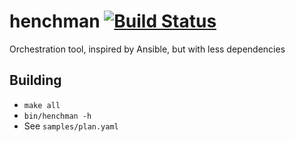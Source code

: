 henchman [![Build Status](https://travis-ci.org/sudharsh/henchman.svg?branch=master)](https://travis-ci.org/sudharsh/henchman)
========

Orchestration tool, inspired by Ansible, but with less dependencies

Building
--------
* `make all`
* `bin/henchman -h`
* See `samples/plan.yaml`

